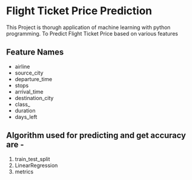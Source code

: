 # Flight Ticket Price Prediction #
This Project is thorugh application of machine learning with python programming. To Predict Flight Ticket Price based on various features

## Feature Names ##
* airline
* source_city 
* departure_time
* stops 
* arrival_time 
* destination_city
* class_ 
* duration
* days_left
## Algorithm used for predicting and get accuracy are - ##
1. train_test_split
2. LinearRegression
3. metrics
